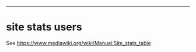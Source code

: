 - - -
site stats users
====================

See https://www.mediawiki.org/wiki/Manual:Site_stats_table